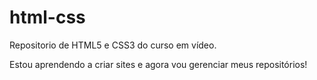 # html-css
 Repositorio de HTML5 e CSS3 do curso em vídeo.

 Estou aprendendo a criar sites e agora vou gerenciar meus repositórios!
